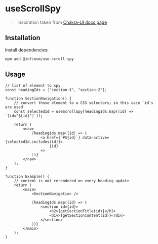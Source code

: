 # useScrollSpy

> Inspiration taken from [Chakra-UI docs page](https://github.com/chakra-ui/chakra-ui-docs/blob/main/src/hooks/use-scrollspy.ts)

## Installation

Install dependencies:

```bash
npm add @infinum/use-scroll-spy
```

## Usage

```tsx
// list of element to spy
const headingIds = ["section-1", "section-2"];

function SectionNavigation() {
	// convert those element to a CSS selectors; in this case `id`s are used
	const selectedId = useScrollSpy(headingIds.map((id) => `[id="${id}"]`));

	return (
		<nav>
			{headingIds.map((id) => (
				<a href={`#${id}`} data-active={selectedId.includes(id)}>
					{id}
				<>
			))}
		</nav>
	);
}

function Example() {
	// content is not rerendered on every heading update
	return (
		<main>
			<SectionNavigation />

			{headingIds.map((id) => (
				<section id={id}>
					<h2>{getSectionTitle(id)}</h2>
					<div>{getSectionContent(id)}</div>
				</section>
			))}
		</main>
	);
}
```

